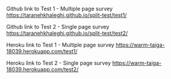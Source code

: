 Github link to Test 1 - Multiple page survey
https://taranehkhaleghi.github.io/split-test/test1/

Github link to Test 2 - Single page survey
https://taranehkhaleghi.github.io/split-test/test2/

Heroku link to Test 1 - Multiple page survey
https://warm-taiga-18039.herokuapp.com/test1/

Heroku link to Test 2 - Single page survey
https://warm-taiga-18039.herokuapp.com/test2/
